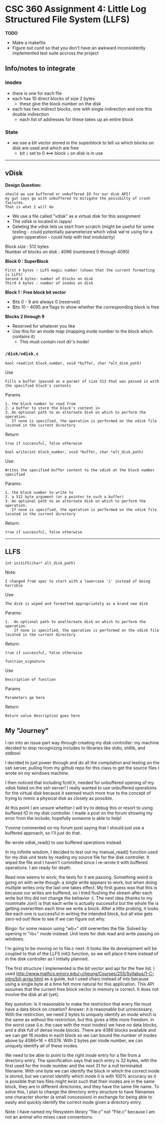 # CSC 360 Assignment 4: Little Log Structured File System (LLFS)

__TODO__ <br>
* Make a makefile
* Figure out cunit so that you don't have an awkward inconsistently implemented test suite accross the project 


## Info/notes to integrate


### inodes
* there is one for each file
* each has 10 direct blocks of size 2 bytes
    * these give the block number on the disk
* each has two indirect blocks, one with single indirection and one this double indirection
    * each list of addresses for these takes up an entire block

### State
* we use a bit vector stored in the superblock to tell us which blocks on disk are used and which are free
    * bit ```i``` set to 0 <==> block ```i``` on disk is in use 

---

<!-- ## APIs & Notes -->

## vDisk

__Design Question:__

    should we use buffered or unbuffered IO for our disk API?
    my gut says go with unbuffered to mitigate the possibilty of crash failures.
    That is what I will do


* We use a file called "vdisk" as a virtual disk for this assignment
* The vdisk is located in /apps/
* Deleting the vdisk lets us start from scratch (might be useful for some testing - could potentially parameterize which vdisk we're using for a given opperation - could help with test modularity)

Block size : 512 bytes <br>
Number of blocks on disk : 4096 (numbered 0 through 4095)

__Block 0 : SuperBlock__

    First 4 bytes : LLFS magic number (shows that the current formatting is LLFS)
    Second 4 bytes: number of blocks on disk
    Third 4 bytes : number of inodes on disk

__Block 1 : Free block bit vector__
* Bits 0 - 9 are always 0 (reserved)
* Bits 10 - 4095 are flags to show whether the corresponding block is free

__Blocks 2 through 9__

* Reserved for whatever you like
* Use this for an inode map (mapping inode number to the block which contains it)
    * This must contain root dir's inode!

### __```/disk/vdisk.c```__

```bool read(int block_number, void *buffer, char *alt_disk_path)```

Use

    Fills a buffer (passed as a param) of size 512 that was passed in with the specified block's contents

Params

    1. the block number to read from
    2. a buffer to store the block's content in
    3. An optional path to an alternate disk on which to perform the operation. 
       If none is specified, the operation is performed on the vdisk file located in the current directory 

    
Return

    true if successful, false otherwise

```bool write(int block_number, void *buffer, char *alt_disk_path)```

Use:

    Writes the specified buffer content to the vdisk at the block number specified

Params:

    1. the block number to write to
    2. a 512 byte argument (or a pointer to such a buffer)
    3. An optional path to an alternate disk on which to perform the operation. 
       If none is specified, the operation is performed on the vdisk file located in the current directory 

Return: 

    true if successful, false otherwise    


---

## LLFS

```int initLFS(char* alt_disk_path)```

Note:

    I changed from spec to start with a lowercase 'i' instead of being horrible

Use:

    The disk is wiped and formatted appropriately as a brand new disk

Params:

    1.  An optional path to analternate disk on which to perform the operation. 
        If none is specified, the operation is performed on the vdisk file located in the current directory 

Return:

    true if successful, false otherwise    


```function_signature```

Use

    Description of function

Params

    Parameters go here

Return

    Return value description goes here


## My "Journey"

I ran into an issue part way through creating my disk controller: my machine 
decided to stop recognizing includes to libraries like stdio, stdlib, and stdbool

I decided to just power through and do all the compilation and testing on the 
ssh server, pulling from my github repo for this class to get the source files
I wrote on my windows machine. 

I then noticed that including fcntl.h, needed for unbuffered opening of my vdisk
failed on the ssh server! I really wanted to use unbuffered operations for the 
virtual disk because it seemed much more true to the concept of trying to 
mimic a physical disk as closely as possible. 

At this point I am unsure whether I will try to debug this or resort to using 
buffered IO in my disk controller. I made a post on the forum showing my error
from the include; hopefully someone is able to help!

Yvonne commented on my forum post saying that I should just use a buffered 
approach, so I'll just do that.

Re-wrote vdisk_read() to use buffered operations instead.

In my infinite wisdom, I decided to test out my manual_read() function used for 
my disk unit tests by reading my source file for the disk controller. It wiped 
the file and I haven't committed since I re-wrote it with buffered operations. I
am ready for death.

Read now seems to work; the tests for it are passing. Something weird is going 
on with write though: a single write appears to work, but when doing multiple 
writes only the last one takes effect. My first guess was that this is because
our writes are buffered, so I tried flushing the stream after each write but 
this did not change the behavior :(. The next idea (thanks to my roommate Jon!)
is that each write is actually successful but the whole file is getting 
overwritten each time we write a block. After a little probing, it looks like 
each one is successful in writing the intended block, but all else gets zero-ed
out! Now to see if we can figure out why.

Bingo: for some reason using "wb+" still overwrites the file. Solved by opening 
in "rb+" mode instead. Unit tests for disk read and write passing on windows.

I'm going to be moving on to file.c next. It looks like its development will be 
coupled to that of the LLFS init() function, so we will place it here instead of
in the disk controller as I initially planned.

The first structure I implemented is the bit vector and api for the free list. I
used http://www.mathcs.emory.edu/~cheung/Courses/255/Syllabus/1-C-intro/bit-array.html
as a guide, but I used chars instead of ints because using a single byte at a 
time felt more natural for this application. This API assumes that the current 
free block vector in memory is correct. It does not involve the disk at all (yet). 

Key question: Is it reasonable to make the restriction that every file must have
a data block on creation? Answer: it is reasonable but unnecessary. With the 
restriction, we need 2 bytes to uniquely identify an inode which is the same as
without the restriction, but this gives a little more freedom. In the worst case
(i.e. the case with the most inodes) we have no data blocks, and a disk full of 
dense inode blocks. There are 4086 blocks available and we can get 16 inodes in 
each block so we can bound the number of inodes above by 4086*16 = 65376. With 2
bytes per inode number, we can uniquely identify all of these inodes. 

We need to be able to point to the right inode entry for a file from a 
directory entry. The specification says that each entry is 32 bytes, with 
the first used for the inode number and the next 31 for a null terminated 
filename. With one byte we can identify the block in which the correct inode
is stored, but we cannot identify which inode it is with 100% accuracy as it
is possible that two files might exist such that their inodes are in the 
same block, they are in different directories, and they have the same file 
name. To solve this, I plan to change the directory entry structure to have 
filenames one character shorter (a small concession) in exchange for being able
to easily and quickly identify the correct inode given a directory entry.

Note: I have named my filesystem library "file.c" not "File.c" because I am not 
an animal who mixes case conventions.

